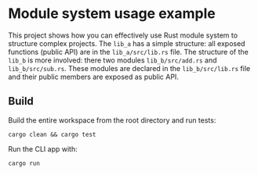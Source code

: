 # Module system usage example
This project shows how you can effectively use Rust module system to structure complex projects.
The `lib_a` has a simple structure: all exposed functions (public API) are in the `lib_a/src/lib.rs` file.
The structure of the `lib_b` is more involved: there two modules `lib_b/src/add.rs` and `lib_b/src/sub.rs`. These modules are declared in the `lib_b/src/lib.rs` file and their public members are exposed as public API.

## Build
Build the entire workspace from the root directory and run tests:
```
cargo clean && cargo test
```
Run the CLI app with:
```
cargo run
```